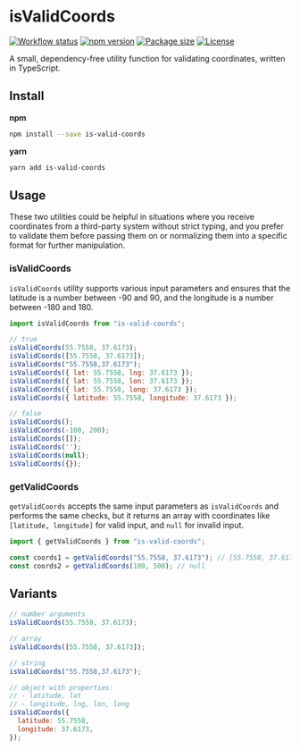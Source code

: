 # isValidCoords

[![Workflow status](https://github.com/fitiskin/is-valid-coords/actions/workflows/ci.yml/badge.svg)](https://github.com/fitiskin/is-valid-coords/actions/workflows/ci.yml)
[![npm version](https://badgen.net/npm/v/is-valid-coords)](https://www.npmjs.com/package/is-valid-coords)
[![Package size](https://badgen.net/bundlephobia/minzip/is-valid-coords)](https://bundlephobia.com/result?p=is-valid-coords)
[![License](https://badgen.net/npm/license/is-valid-coords)](https://github.com/fitiskin/is-valid-coords/blob/main/LICENSE)

A small, dependency-free utility function for validating coordinates, written in TypeScript.

## Install

**npm**

```sh
npm install --save is-valid-coords
```

**yarn**

```sh
yarn add is-valid-coords
```

## Usage

These two utilities could be helpful in situations where you receive coordinates from a third-party system without strict typing, and you prefer to validate them before passing them on or normalizing them into a specific format for further manipulation.

### isValidCoords

`isValidCoords` utility supports various input parameters and ensures that the latitude is a number between -90 and 90, and the longitude is a number between -180 and 180.

```javascript
import isValidCoords from "is-valid-coords";

// true
isValidCoords(55.7558, 37.6173);
isValidCoords([55.7558, 37.6173]);
isValidCoords("55.7558,37.6173");
isValidCoords({ lat: 55.7558, lng: 37.6173 });
isValidCoords({ lat: 55.7558, lon: 37.6173 });
isValidCoords({ lat: 55.7558, long: 37.6173 });
isValidCoords({ latitude: 55.7558, longitude: 37.6173 });

// false
isValidCoords();
isValidCoords(-100, 200);
isValidCoords([]);
isValidCoords('');
isValidCoords(null);
isValidCoords({});
```

### getValidCoords

`getValidCoords` accepts the same input parameters as `isValidCoords` and performs the same checks, but it returns an array with coordinates like `[latitude, longitude]` for valid input, and `null` for invalid input.

```javascript
import { getValidCoords } from "is-valid-coords";

const coords1 = getValidCoords("55.7558, 37.6173"); // [55.7558, 37.6173]
const coords2 = getValidCoords(100, 500); // null
```

## Variants

```javascript
// number arguments
isValidCoords(55.7558, 37.6173);

// array
isValidCoords([55.7558, 37.6173]);

// string
isValidCoords("55.7558,37.6173");

// object with properties:
// - latitude, lat
// - longitude, lng, lon, long
isValidCoords({
  latitude: 55.7558,
  longitude: 37.6173,
});
```
